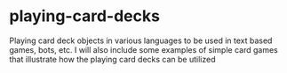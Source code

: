 # playing-card-decks
Playing card deck objects in various languages to be used in text based games, bots, etc.
I will also include some examples of simple card games that illustrate how the playing card decks can be utilized
